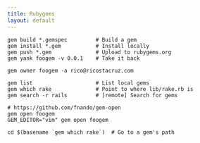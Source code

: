 ```yaml
---
title: Rubygems
layout: default
---
```


    gem build *.gemspec         # Build a gem
    gem install *.gem           # Install locally
    gem push *.gem              # Upload to rubygems.org
    gem yank foogem -v 0.0.1    # Take it back

    gem owner foogem -a rico@ricostacruz.com

    gem list                    # List local gems
    gem which rake              # Point to where lib/rake.rb is
    gem search -r rails         # [remote] Search for gems

    # https://github.com/fnando/gem-open
    gem open foogem
    GEM_EDITOR="vim" gem open foogem

    cd $(basename `gem which rake`)  # Go to a gem's path
